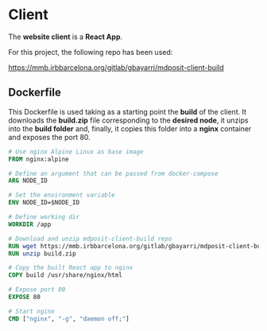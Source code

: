 # Client

The **website client** is a **React App**.

For this project, the following repo has been used:

https://mmb.irbbarcelona.org/gitlab/gbayarri/mdposit-client-build

## Dockerfile

This Dockerfile is used taking as a starting point the **build** of the client. It downloads the **build.zip** file corresponding to the **desired node**, it unzips into the **build folder** and, finally, it copies this folder into a **nginx** container and exposes the port 80.

```Dockerfile
# Use nginx Alpine Linux as base image
FROM nginx:alpine

# Define an argument that can be passed from docker-compose
ARG NODE_ID

# Set the environment variable
ENV NODE_ID=$NODE_ID

# Define working dir
WORKDIR /app

# Download and unzip mdposit-client-build repo
RUN wget https://mmb.irbbarcelona.org/gitlab/gbayarri/mdposit-client-build/-/raw/main/$NODE_ID/build.zip
RUN unzip build.zip

# Copy the built React app to nginx
COPY build /usr/share/nginx/html

# Expose port 80
EXPOSE 80

# Start nginx
CMD ["nginx", "-g", "daemon off;"]
```